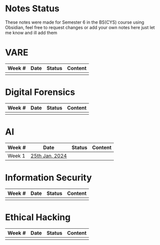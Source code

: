 # Notes Status

These notes were made for Semester 6 in the BS(CYS) course using Obsidian, feel free to request changes or add your own notes here just let me know and ill add them

# VARE

| Week # | Date | Status | Content |
| ------ | ---- | ------ | ------- |
|        |      |        |         |
# Digital Forensics

| Week # | Date | Status | Content |
| ------ | ---- | ------ | ------- |
|        |      |        |         |

# AI

| Week # | Date | Status | Content |
| ------ | ---- | ------ | ------- |
| Week 1 | [25th Jan, 2024](AI/1_AI_25th_)     |        |         |

# Information Security

| Week # | Date | Status | Content |
| ------ | ---- | ------ | ------- |
|        |      |        |         |

# Ethical Hacking

| Week # | Date | Status | Content |
| ------ | ---- | ------ | ------- |
|        |      |        |         |